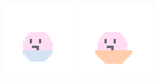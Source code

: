<div align="center">
  <img src = "evip.gif" width = "200">
  <img src = "evip2.gif" width = "200">
 </div>

